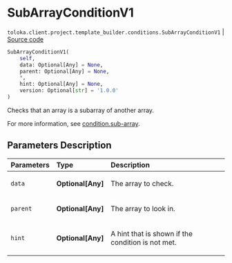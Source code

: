 # SubArrayConditionV1
`toloka.client.project.template_builder.conditions.SubArrayConditionV1` | [Source code](https://github.com/Toloka/toloka-kit/blob/v1.2.1/src/client/project/template_builder/conditions.py#L245)

```python
SubArrayConditionV1(
    self,
    data: Optional[Any] = None,
    parent: Optional[Any] = None,
    *,
    hint: Optional[Any] = None,
    version: Optional[str] = '1.0.0'
)
```

Checks that an array is a subarray of another array.


For more information, see [condition.sub-array](https://toloka.ai/docs/template-builder/reference/condition.sub-array).

## Parameters Description

| Parameters | Type | Description |
| :----------| :----| :-----------|
`data`|**Optional\[Any\]**|<p>The array to check.</p>
`parent`|**Optional\[Any\]**|<p>The array to look in.</p>
`hint`|**Optional\[Any\]**|<p>A hint that is shown if the condition is not met.</p>
